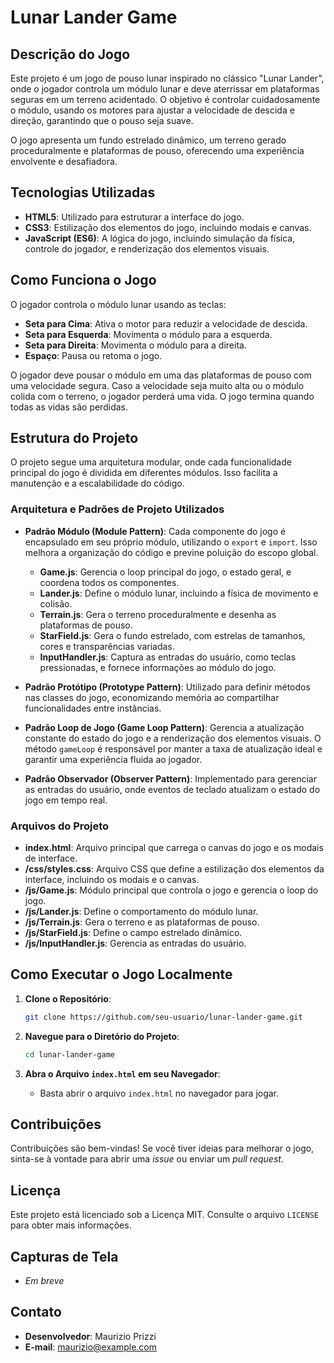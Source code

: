 # Lunar Lander Game

## Descrição do Jogo
Este projeto é um jogo de pouso lunar inspirado no clássico "Lunar Lander", onde o jogador controla um módulo lunar e deve aterrissar em plataformas seguras em um terreno acidentado. O objetivo é controlar cuidadosamente o módulo, usando os motores para ajustar a velocidade de descida e direção, garantindo que o pouso seja suave.

O jogo apresenta um fundo estrelado dinâmico, um terreno gerado proceduralmente e plataformas de pouso, oferecendo uma experiência envolvente e desafiadora.

## Tecnologias Utilizadas
- **HTML5**: Utilizado para estruturar a interface do jogo.
- **CSS3**: Estilização dos elementos do jogo, incluindo modais e canvas.
- **JavaScript (ES6)**: A lógica do jogo, incluindo simulação da física, controle do jogador, e renderização dos elementos visuais.

## Como Funciona o Jogo
O jogador controla o módulo lunar usando as teclas:
- **Seta para Cima**: Ativa o motor para reduzir a velocidade de descida.
- **Seta para Esquerda**: Movimenta o módulo para a esquerda.
- **Seta para Direita**: Movimenta o módulo para a direita.
- **Espaço**: Pausa ou retoma o jogo.

O jogador deve pousar o módulo em uma das plataformas de pouso com uma velocidade segura. Caso a velocidade seja muito alta ou o módulo colida com o terreno, o jogador perderá uma vida. O jogo termina quando todas as vidas são perdidas.

## Estrutura do Projeto
O projeto segue uma arquitetura modular, onde cada funcionalidade principal do jogo é dividida em diferentes módulos. Isso facilita a manutenção e a escalabilidade do código.

### Arquitetura e Padrões de Projeto Utilizados
- **Padrão Módulo (Module Pattern)**: Cada componente do jogo é encapsulado em seu próprio módulo, utilizando o `export` e `import`. Isso melhora a organização do código e previne poluição do escopo global.
  - **Game.js**: Gerencia o loop principal do jogo, o estado geral, e coordena todos os componentes.
  - **Lander.js**: Define o módulo lunar, incluindo a física de movimento e colisão.
  - **Terrain.js**: Gera o terreno proceduralmente e desenha as plataformas de pouso.
  - **StarField.js**: Gera o fundo estrelado, com estrelas de tamanhos, cores e transparências variadas.
  - **InputHandler.js**: Captura as entradas do usuário, como teclas pressionadas, e fornece informações ao módulo do jogo.

- **Padrão Protótipo (Prototype Pattern)**: Utilizado para definir métodos nas classes do jogo, economizando memória ao compartilhar funcionalidades entre instâncias.

- **Padrão Loop de Jogo (Game Loop Pattern)**: Gerencia a atualização constante do estado do jogo e a renderização dos elementos visuais. O método `gameLoop` é responsável por manter a taxa de atualização ideal e garantir uma experiência fluida ao jogador.

- **Padrão Observador (Observer Pattern)**: Implementado para gerenciar as entradas do usuário, onde eventos de teclado atualizam o estado do jogo em tempo real.

### Arquivos do Projeto
- **index.html**: Arquivo principal que carrega o canvas do jogo e os modais de interface.
- **/css/styles.css**: Arquivo CSS que define a estilização dos elementos da interface, incluindo os modais e o canvas.
- **/js/Game.js**: Módulo principal que controla o jogo e gerencia o loop do jogo.
- **/js/Lander.js**: Define o comportamento do módulo lunar.
- **/js/Terrain.js**: Gera o terreno e as plataformas de pouso.
- **/js/StarField.js**: Define o campo estrelado dinâmico.
- **/js/InputHandler.js**: Gerencia as entradas do usuário.

## Como Executar o Jogo Localmente
1. **Clone o Repositório**:
   ```bash
   git clone https://github.com/seu-usuario/lunar-lander-game.git
   ```

2. **Navegue para o Diretório do Projeto**:
   ```bash
   cd lunar-lander-game
   ```

3. **Abra o Arquivo `index.html` em seu Navegador**:
   - Basta abrir o arquivo `index.html` no navegador para jogar.

## Contribuições
Contribuições são bem-vindas! Se você tiver ideias para melhorar o jogo, sinta-se à vontade para abrir uma *issue* ou enviar um *pull request*.

## Licença
Este projeto está licenciado sob a Licença MIT. Consulte o arquivo `LICENSE` para obter mais informações.

## Capturas de Tela
- *Em breve*

## Contato
- **Desenvolvedor**: Maurizio Prizzi
- **E-mail**: maurizio@example.com
